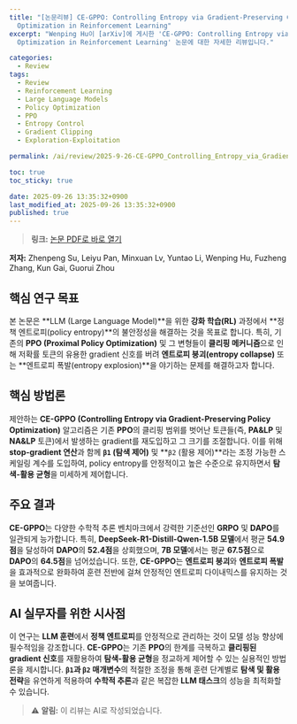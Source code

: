 ```yaml
---
title: "[논문리뷰] CE-GPPO: Controlling Entropy via Gradient-Preserving Clipping Policy
  Optimization in Reinforcement Learning"
excerpt: "Wenping Hu이 [arXiv]에 게시한 'CE-GPPO: Controlling Entropy via Gradient-Preserving Clipping Policy
  Optimization in Reinforcement Learning' 논문에 대한 자세한 리뷰입니다."

categories:
  - Review
tags:
  - Review
  - Reinforcement Learning
  - Large Language Models
  - Policy Optimization
  - PPO
  - Entropy Control
  - Gradient Clipping
  - Exploration-Exploitation

permalink: /ai/review/2025-9-26-CE-GPPO_Controlling_Entropy_via_Gradient-Preserving_Clipping_Policy_Optimization_in_Reinforcement_Learning/

toc: true
toc_sticky: true

date: 2025-09-26 13:35:32+0900
last_modified_at: 2025-09-26 13:35:32+0900
published: true
---
```

> **링크:** [논문 PDF로 바로 열기](https://arxiv.org/abs/2509.20712)

**저자:** Zhenpeng Su, Leiyu Pan, Minxuan Lv, Yuntao Li, Wenping Hu, Fuzheng Zhang, Kun Gai, Guorui Zhou



## 핵심 연구 목표
본 논문은 **LLM (Large Language Model)**을 위한 **강화 학습(RL)** 과정에서 **정책 엔트로피(policy entropy)**의 불안정성을 해결하는 것을 목표로 합니다. 특히, 기존의 **PPO (Proximal Policy Optimization)** 및 그 변형들이 **클리핑 메커니즘**으로 인해 저확률 토큰의 유용한 gradient 신호를 버려 **엔트로피 붕괴(entropy collapse)** 또는 **엔트로피 폭발(entropy explosion)**을 야기하는 문제를 해결하고자 합니다.

## 핵심 방법론
제안하는 **CE-GPPO (Controlling Entropy via Gradient-Preserving Policy Optimization)** 알고리즘은 기존 **PPO**의 클리핑 범위를 벗어난 토큰들(즉, **PA&LP** 및 **NA&LP** 토큰)에서 발생하는 gradient를 재도입하고 그 크기를 조절합니다. 이를 위해 **stop-gradient 연산**과 함께 **`β1` (탐색 제어)** 및 **`β2` (활용 제어)**라는 조정 가능한 스케일링 계수를 도입하여, policy entropy를 안정적이고 높은 수준으로 유지하면서 **탐색-활용 균형**을 미세하게 제어합니다.

## 주요 결과
**CE-GPPO**는 다양한 수학적 추론 벤치마크에서 강력한 기준선인 **GRPO** 및 **DAPO**를 일관되게 능가합니다. 특히, **DeepSeek-R1-Distill-Qwen-1.5B 모델**에서 평균 **54.9점**을 달성하여 **DAPO**의 **52.4점**을 상회했으며, **7B 모델**에서는 평균 **67.5점**으로 **DAPO**의 **64.5점**을 넘어섰습니다. 또한, **CE-GPPO**는 **엔트로피 붕괴**와 **엔트로피 폭발**을 효과적으로 완화하여 훈련 전반에 걸쳐 안정적인 엔트로피 다이내믹스를 유지하는 것을 보여줍니다.

## AI 실무자를 위한 시사점
이 연구는 **LLM 훈련**에서 **정책 엔트로피**를 안정적으로 관리하는 것이 모델 성능 향상에 필수적임을 강조합니다. **CE-GPPO**는 기존 **PPO**의 한계를 극복하고 **클리핑된 gradient 신호**를 재활용하여 **탐색-활용 균형**을 정교하게 제어할 수 있는 실용적인 방법론을 제시합니다. **`β1`과 `β2` 매개변수**의 적절한 조정을 통해 훈련 단계별로 **탐색 및 활용 전략**을 유연하게 적용하여 **수학적 추론**과 같은 복잡한 **LLM 태스크**의 성능을 최적화할 수 있습니다.

> ⚠️ **알림:** 이 리뷰는 AI로 작성되었습니다.